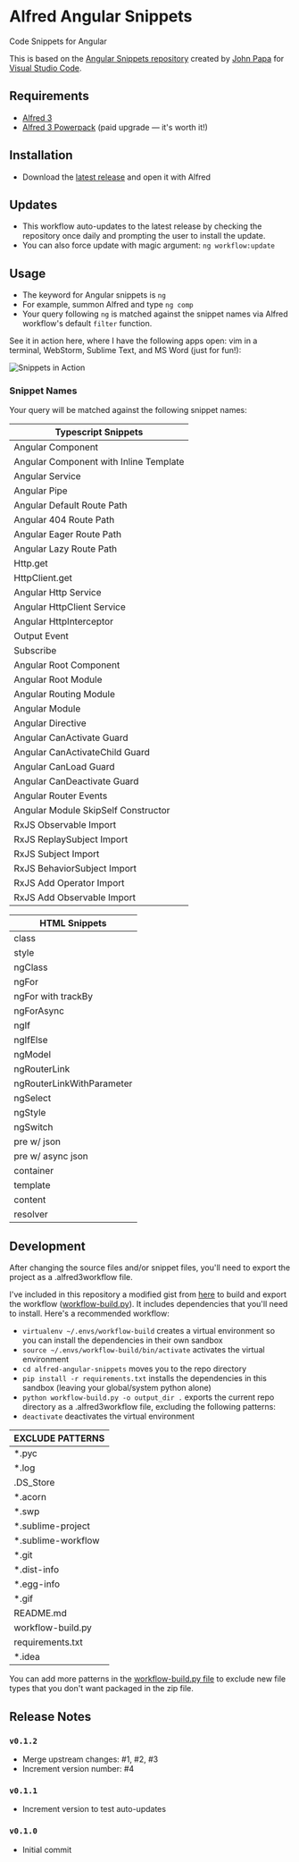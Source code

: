 # Alfred Angular Snippets
Code Snippets for Angular

This is based on the [Angular Snippets repository](https://github.com/johnpapa/vscode-angular-snippets) created by [John Papa](https://github.com/johnpapa) for [Visual Studio Code](https://code.visualstudio.com).

## Requirements
* [Alfred 3](https://www.alfredapp.com)
* [Alfred 3 Powerpack](https://www.alfredapp.com/powerpack/) (paid upgrade — it's worth it!)

## Installation
* Download the [latest release](https://github.com/ejsuncy/alfred-angular-snippets/releases/download/v0.1.0/alfred-angular-snippets-v0.1.0.alfredworkflow) and open it with Alfred

## Updates
* This workflow auto-updates to the latest release by checking the repository once daily and prompting the user to install the update.
* You can also force update with magic argument: `ng workflow:update`

## Usage
* The keyword for Angular snippets is `ng`
* For example, summon Alfred and type `ng comp`
* Your query following `ng` is matched against the snippet names via Alfred workflow's default `filter` function.

See it in action here, where I have the following apps open: vim in a terminal, WebStorm, Sublime Text, and MS Word (just for fun!):

![Snippets in Action][snippets]

### Snippet Names
Your query will be matched against the following snippet names:

| Typescript Snippets |
| --- |
|Angular Component|
|Angular Component with Inline Template|
|Angular Service|
|Angular Pipe|
|Angular Default Route Path|
|Angular 404 Route Path|
|Angular Eager Route Path|
|Angular Lazy Route Path|
|Http.get|
|HttpClient.get|
|Angular Http Service|
|Angular HttpClient Service|
|Angular HttpInterceptor|
|Output Event|
|Subscribe|
|Angular Root Component|
|Angular Root Module|
|Angular Routing Module|
|Angular Module|
|Angular Directive|
|Angular CanActivate Guard|
|Angular CanActivateChild Guard|
|Angular CanLoad Guard|
|Angular CanDeactivate Guard|
|Angular Router Events|
|Angular Module SkipSelf Constructor|
|RxJS Observable Import|
|RxJS ReplaySubject Import|
|RxJS Subject Import|
|RxJS BehaviorSubject Import|
|RxJS Add Operator Import|
|RxJS Add Observable Import|

|HTML Snippets|
|---|
|class|
|style|
|ngClass|
|ngFor|
|ngFor with trackBy|
|ngForAsync|
|ngIf|
|ngIfElse|
|ngModel|
|ngRouterLink|
|ngRouterLinkWithParameter|
|ngSelect|
|ngStyle|
|ngSwitch|
|pre w/ json|
|pre w/ async json|
|container|
|template|
|content|
|resolver|

## Development
After changing the source files and/or snippet files, you'll need to export the project as a .alfred3workflow file.

I've included in this repository a modified gist from [here](https://gist.github.com/deanishe/b16f018119ef3fe951af) to build and export the workflow ([workflow-build.py](workflow-build.py)).
It includes dependencies that you'll need to install. Here's a recommended workflow:
* `virtualenv ~/.envs/workflow-build` creates a virtual environment so you can install the dependencies in their own sandbox
* `source ~/.envs/workflow-build/bin/activate` activates the virtual environment
* `cd alfred-angular-snippets` moves you to the repo directory
* `pip install -r requirements.txt` installs the dependencies in this sandbox (leaving your global/system python alone)
* `python workflow-build.py -o output_dir .` exports the current repo directory as a .alfred3workflow file, excluding the following patterns:
* `deactivate` deactivates the virtual environment

|EXCLUDE PATTERNS|
|---|
|\*.pyc|
|\*.log|
|.DS_Store|
|\*.acorn|
|\*.swp|
|\*.sublime-project|
|\*.sublime-workflow|
|\*.git|
|\*.dist-info|
|\*.egg-info|
|\*.gif|
|README.md|
|workflow-build.py|
|requirements.txt|
|\*.idea|

You can add more patterns in the [workflow-build.py file](workflow-build.py) to exclude new file types that you don't want packaged in the zip file.

 

## Release Notes
### `v0.1.2`
* Merge upstream changes: #1, #2, #3
* Increment version number: #4

### `v0.1.1`
* Increment version to test auto-updates

### `v0.1.0`
* Initial commit


[snippets]: https://github.com/ejsuncy/alfred-angular-snippets/blob/master/snippets.gif
